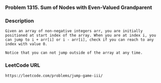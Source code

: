 ### Problem 1315. Sum of Nodes with Even-Valued Grandparent

### Description
    Given an array of non-negative integers arr, you are initially positioned at start index of the array. When you are at index i, you can jump to i + arr[i] or i - arr[i], check if you can reach to any index with value 0.
    
    Notice that you can not jump outside of the array at any time.
    
### LeetCode URL
    https://leetcode.com/problems/jump-game-iii/
